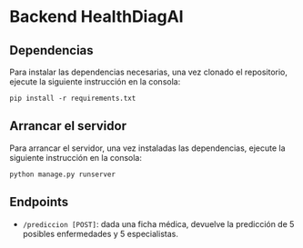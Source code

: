 # Backend HealthDiagAI

## Dependencias

Para instalar las dependencias necesarias, una vez clonado el repositorio, ejecute la siguiente instrucción en la consola:

```
pip install -r requirements.txt
```

## Arrancar el servidor

Para arrancar el servidor, una vez instaladas las dependencias, ejecute la siguiente instrucción en la consola:

```
python manage.py runserver
```

## Endpoints

- `/prediccion [POST]`: dada una ficha médica, devuelve la predicción de 5 posibles enfermedades y 5 especialistas.

